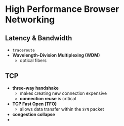 # High Performance Browser Networking

## Latency & Bandwidth

- `traceroute`
- **Wavelength-Division Multiplexing (WDM)**
  - optical fibers

## TCP

- **three-way handshake**
  - makes creating new connection expensive
  - **connection reuse** is critical
- **TCP Fast Open (TFO)**
  - allows data transfer within the `SYN` packet
- **congestion collapse**
-
